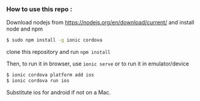 ### How to use this repo :

Download nodejs from https://nodejs.org/en/download/current/ and install node and npm

```bash
$ sudo npm install -g ionic cordova
```
clone this repository and run ```npm install```

Then, to run it in browser, use ```ionic serve``` or 
to run it in emulator/device

```bash
$ ionic cordova platform add ios
$ ionic cordova run ios
```

Substitute ios for android if not on a Mac.

